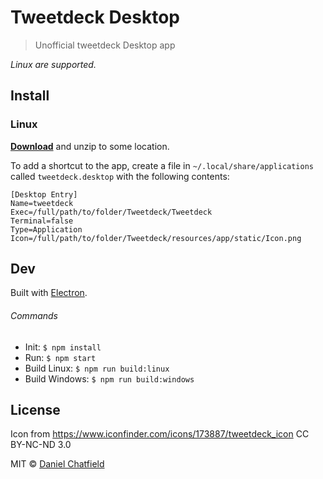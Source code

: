 # Tweetdeck Desktop

> Unofficial tweetdeck Desktop app

*Linux are supported.*

## Install

### Linux

[**Download**](https://github.com/mikebell/tweetdeck-desktop/releases/latest) and unzip to some location.

To add a shortcut to the app, create a file in `~/.local/share/applications` called `tweetdeck.desktop` with the following contents:

```
[Desktop Entry]
Name=tweetdeck
Exec=/full/path/to/folder/Tweetdeck/Tweetdeck
Terminal=false
Type=Application
Icon=/full/path/to/folder/Tweetdeck/resources/app/static/Icon.png
```

## Dev

Built with [Electron](http://electron.atom.io).

###### Commands

- Init: `$ npm install`
- Run: `$ npm start`
- Build Linux: `$ npm run build:linux`
- Build Windows: `$ npm run build:windows`

## License

Icon from https://www.iconfinder.com/icons/173887/tweetdeck_icon CC BY-NC-ND 3.0

MIT © [Daniel Chatfield](http://danielchatfield.com)
